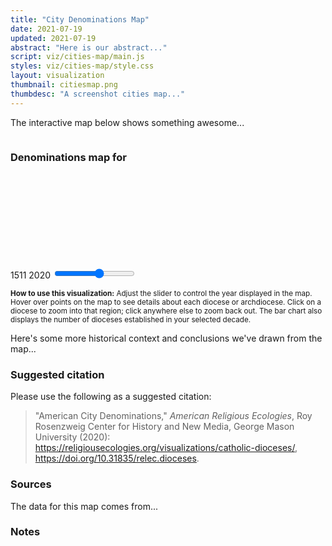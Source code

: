```yaml
---
title: "City Denominations Map"
date: 2021-07-19
updated: 2021-07-19
abstract: "Here is our abstract..."
script: viz/cities-map/main.js
styles: viz/cities-map/style.css
layout: visualization
thumbnail: citiesmap.png
thumbdesc: "A screenshot cities map..."
---
```


The interactive map below shows something awesome...

<div class="viz-block grid-x grid-padding-x">
  <div class="cell medium-12 xlarge-10 large-offset-1">
    <div class="row menu">
        <div class="columns small-12 medium-6">
            <div id="state-dropdown"></div>
        </div>
        <div class="columns small-12 medium-6">
            <div id="year-dropdown"></div>
        </div>
        <div class="columns small-12 medium-6">
            <div id="denomination-dropdown"></div>
        </div>
        <div class="columns small-12 medium-6">
            <div id="count-dropdown"></div>
        </div>
    </div>
  </div>
  <div class="cell medium-12 xlarge-10 large-offset-1">
    <h3>Denominations map for <span class="filter-year-selection"></span></h3>
    <svg id="chrono-map" width="100%"></svg>
  </div>
  <div id="controls" class="cell medium-12 xlarge-10 large-offset-1">
    <div class="grid-x grid-padding-x">
      <div class="cell medium-6 xlarge-6">
        <label for="year" class="float-left">1511</label>
        <label for="year" class="float-right">2020</label>
        <input type="range" id="year" name="year" min="1511" max="2020" step="1" value="1800" />
        <p class="instructions">
          <small><strong>How to use this visualization:</strong> Adjust the slider to control the year displayed in the map. Hover over points on the map to see details about each diocese or archdiocese. Click on a diocese to zoom into that region; click anywhere else to zoom back out. The bar chart also displays the number of dioceses established in your selected decade.</small>
        </p>
      </div>
    </div>
  </div>
</div>

Here's some more historical context and conclusions we've drawn from the map...

### Suggested citation

Please use the following as a suggested citation:

> "American City Denominations," *American Religious Ecologies*, Roy Rosenzweig Center for History and New Media, George Mason University (2020): <https://religiousecologies.org/visualizations/catholic-dioceses/>, <https://doi.org/10.31835/relec.dioceses>.

### Sources

The data for this map comes from...

### Notes

